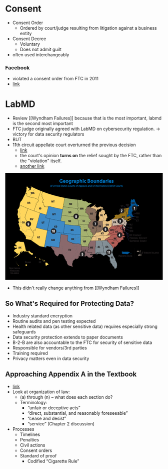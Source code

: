 # Consent
- Consent Order
	- Ordered by court/judge resulting from litigation against a business entity
- Consent Decree
	- Voluntary 
	- Does not admit guilt
- often used interchangeably
### Facebook
- violated a consent order from FTC in 2011
- [link](https://www.ftc.gov/news-events/news/press-releases/2011/11/facebook-settles-ftc-charges-it-deceived-consumers-failing-keep-privacy-promises)
# LabMD
- Review [[Wyndham Failures]] because that is the most important, labmd is the second most important
- FTC judge originally agreed with LabMD on cybersecurity regulation.
-> victory for data security regulators
- BUT
- 11th circuit appellate court overturned the previous decision
	- [link](https://iapp.org/news/a/takeaways-from-the-11th-circuit-ftc-vs-labmd-decision/)
	- the court's opinion **turns on** the relief sought by the FTC, rather than the "violation" itself.
	- [another link](https://www.reuters.com/article/us-otc-labmd/theres-a-big-problem-for-the-ftc-lurking-in-11th-circuits-labmd-data-security-ruling-idUSKCN1J32S2/)

![](img/federal_appelate_courts.png)	
- This didn't really change anything from [[Wyndham Failures]]
## So What's Required for Protecting Data?
- Industry standard encryption
- Routine audits and pen testing expected 
- Health related data (as other sensitive data) requires especially strong safeguards
- Data security protection extends to paper documents
- B-2-B are also accountable to the FTC for security of sensitive data
- Responsible for vendors/3rd parties
- Training required
- Privacy matters even in data security
## Approaching Appendix A in the Textbook
- [link](https://www.law.cornell.edu/uscode/text/15/45)
- Look at organization of law:
	- (a) through (n) – what does each section do?
	- Terminology:
		- “unfair or deceptive acts”
		- “direct, substantial, and reasonably foreseeable”
		- “cease and desist”
		- “service” (Chapter 2 discussion)
- Processes
	- Timelines
	- Penalties 
	- Civil actions 
	- Consent orders 
	- Standard of proof 
		- Codified “Cigarette Rule”